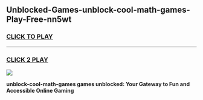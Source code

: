
## Unblocked-Games-unblock-cool-math-games-Play-Free-nn5wt
<h3>
<a href="https://premium76.site?title=unblock-cool-math-games&ref=09A">CLICK TO PLAY</a></h3>
<hr>

<h3>
<a href="https://premium76.site?title=unblock-cool-math-games&ref=09A">CLICK 2 PLAY</a>
  
</h3>

<a href="https://premium76.site?title=unblock-cool-math-games&ref=09A"><img src="https://clearcache.store/games.png"></a>


**unblock-cool-math-games games unblocked: Your Gateway to Fun and Accessible Online Gaming**
